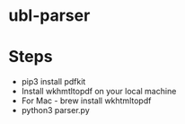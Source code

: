 # ubl-parser

# Steps

- pip3 install pdfkit
- Install wkhmtltopdf on your local machine
- For Mac - brew install wkhtmltopdf
- python3 parser.py

